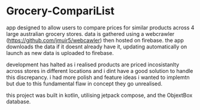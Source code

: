 # Grocery-CompariList
app designed to allow users to compare prices for similar products across 4 large australian grocery stores. 
data is gathered using a webcrawler (https://github.com/jmuir5/webcawler) then hosted on firebase.
the app downloads the data if it doesnt already have it, updating automatically on launch as new data is uploaded to firebase. 

development has halted as i realised products are priced incosistanlty across stores in different locations and i dint have a good solution to handle this discrepancy.
i had more polish and feature ideas i wanted to implemtn but due to this fundamental flaw in concept they go unrealised. 

this project was built in kotlin, utilising jetpack compose, and the ObjextBox database.
